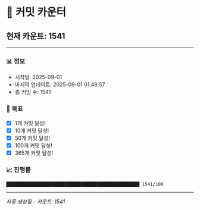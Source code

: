 # 🔢 커밋 카운터

## 현재 카운트: 1541

---

### 📊 정보
- 시작일: 2025-09-01
- 마지막 업데이트: 2025-09-01 01:48:57
- 총 커밋 수: 1541

### 🎯 목표
- [x] 1개 커밋 달성!
- [x] 10개 커밋 달성!
- [x] 50개 커밋 달성!
- [x] 100개 커밋 달성!
- [x] 365개 커밋 달성!

### 📈 진행률
```
██████████████████████████████████████████████████ 1541/100
```

---
*자동 생성됨 - 카운트: 1541*

